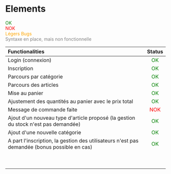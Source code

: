 <style>
.lv1{color:green}
.lv2{color:red}
.lv3{color:orange}
.lv4{color:gray}
</style>

# Elements

<div class="lv1"> OK </div> 
<div class="lv2"> NOK </div> 
<div class="lv3"> Légers Bugs </div> 
<div class="lv4"> Syntaxe en place, mais non fonctionnelle </div> 

| Functionalities                                                                              |           Status           |
|:---------------------------------------------------------------------------------------------|:--------------------------:|
| Login (connexion)                                                                            | <div class="lv1">OK</div>  |
| Inscription                                                                                  | <div class="lv1">OK</div>  |
| Parcours par catégorie                                                                       | <div class="lv1">OK</div>  |
| Parcours des articles                                                                        | <div class="lv1">OK</div>  |
| Mise au panier                                                                               | <div class="lv1">OK</div>  |
| Ajustement des quantités au panier avec le prix total                                        | <div class="lv1">OK</div>  |
| Message de commande faite                                                                    | <div class="lv2">NOK</div> |
| Ajout d'un nouveau type d'article proposé (la gestion du stock n'est pas demandée)           | <div class="lv1">OK</div>  |
| Ajout d'une nouvelle catégorie                                                               | <div class="lv1">OK</div>  |
| A part l'inscription, la gestion des utilisateurs n'est pas demandée (bonus possible en cas) | <div class="lv1">OK</div>  |
|                                                                                              |                            |
|                                                                                              |                            |
|                                                                                              |                            |
|                                                                                              |                            |
|                                                                                              |                            |
|                                                                                              |                            |
|                                                                                              |                            |
|                                                                                              |                            |
|                                                                                              |                            |

